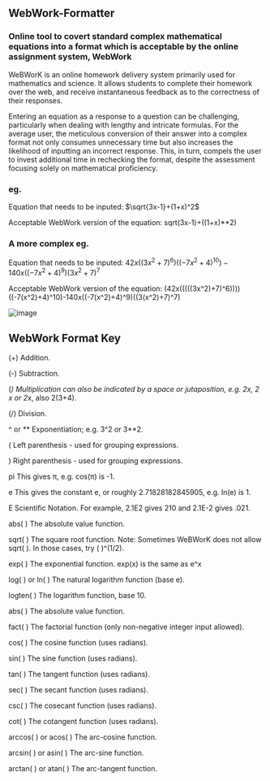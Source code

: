 ## WebWork-Formatter
### Online tool to covert standard complex mathematical equations into a format which is acceptable by the online assignment system, WebWork 

WeBWorK is an online homework delivery system primarily used for mathematics and science. It allows students to complete their homework over the web, and receive instantaneous feedback as to the correctness of their responses. 

Entering an equation as a response to a question can be challenging, particularly when dealing with lengthy and intricate formulas. For the average user, the meticulous conversion of their answer into a complex format not only consumes unnecessary time but also increases the likelihood of inputting an incorrect response. This, in turn, compels the user to invest additional time in rechecking the format, despite the assessment focusing solely on mathematical proficiency.

### eg.

Equation that needs to be inputed: 
$\sqrt{3x-1}+(1+x)^2$

Acceptable WebWork version of the equation: 
sqrt(3x-1)+((1+x)**2)

### A more complex eg. 

Equation that needs to be inputed: 
$42x((3x^2+7)^6)((-7x^2+4)^{10}) - 140x((-7x^2+4)^9)(3x^2+7)^7$

Acceptable WebWork version of the equation: 
(42x(((((3x^2)+7)^6))))((-7(x^2)+4)^10)-140x((-7(x^2)+4)^9)((3(x^2)+7)^7)

![image](https://github.com/mste33/WebWork-Formatter/assets/93059695/5da128ab-cea2-4748-9ebe-a3e40d4d61e0)


## WebWork Format Key

(+) Addition.

(-) Subtraction.
  
(*)	Multiplication can also be indicated by a space or jutaposition, e.g. 2x, 2 x or 2*x, also 2(3+4).
  
(/)	Division.

^ or **	Exponentiation; e.g. 3^2 or 3**2.

(	Left parenthesis - used for grouping expressions.

)	Right parenthesis - used for grouping expressions.

pi	This gives π, e.g. cos(π) is -1.

e	This gives the constant e, or roughly 2.71828182845905, e.g. ln(e) is 1.

E	Scientific Notation. For example, 2.1E2 gives 210 and 2.1E-2 gives .021.

abs( )	The absolute value function.

sqrt( )	The square root function. Note: Sometimes WeBWorK does not allow sqrt( ). In those cases, try ( )^(1/2).

exp( )	The exponential function. exp(x) is the same as e^x

log( ) or ln( )	The natural logarithm function (base e).

logten( )	The logarithm function, base 10.

abs( )	The absolute value function.

fact( )	The factorial function (only non-negative integer input allowed).

cos( )	The cosine function (uses radians).

sin( )	The sine function (uses radians).

tan( )	The tangent function (uses radians).

sec( )	The secant function (uses radians).

csc( )	The cosecant function (uses radians).

cot( )	The cotangent function (uses radians).

arccos( ) or acos( )	The arc-cosine function.

arcsin( ) or asin( )	The arc-sine function.

arctan( ) or atan( )	The arc-tangent function.
